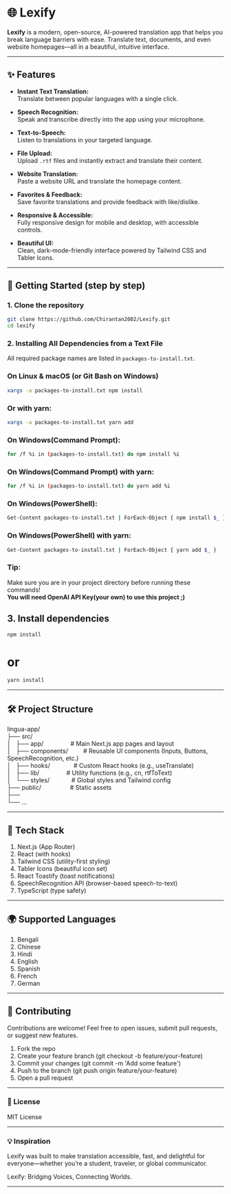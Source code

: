 # 🌐 Lexify

**Lexify** is a modern, open-source, AI-powered translation app that helps you break language barriers with ease. Translate text, documents, and even website homepages—all in a beautiful, intuitive interface.

---

## ✨ Features

- **Instant Text Translation:**  
  Translate between popular languages with a single click.

- **Speech Recognition:**  
  Speak and transcribe directly into the app using your microphone.

- **Text-to-Speech:**  
  Listen to translations in your targeted language.

- **File Upload:**  
  Upload `.rtf` files and instantly extract and translate their content.

- **Website Translation:**  
  Paste a website URL and translate the homepage content.

- **Favorites & Feedback:**  
  Save favorite translations and provide feedback with like/dislike.

- **Responsive & Accessible:**  
  Fully responsive design for mobile and desktop, with accessible controls.

- **Beautiful UI:**  
  Clean, dark-mode-friendly interface powered by Tailwind CSS and Tabler Icons.

---

## 🚀 Getting Started (step by step)

### 1. Clone the repository

```sh
git clone https://github.com/Chirantan2002/Lexify.git
cd lexify
```
### 2. Installing All Dependencies from a Text File

All required package names are listed in `packages-to-install.txt`.

### On Linux & macOS (or Git Bash on Windows)

```sh
xargs -a packages-to-install.txt npm install
```

<h3>Or with yarn:</h3>

```sh
xargs -a packages-to-install.txt yarn add
```

<h3>On Windows(Command Prompt):</h3>

```sh
for /f %i in (packages-to-install.txt) do npm install %i
```

<h3>On Windows(Command Prompt) with yarn:</h3>

```sh
for /f %i in (packages-to-install.txt) do yarn add %i
```

<h3>On Windows(PowerShell):</h3>

```sh
Get-Content packages-to-install.txt | ForEach-Object { npm install $_ }
```

<h3>On Windows(PowerShell) with yarn:</h3>

```sh
Get-Content packages-to-install.txt | ForEach-Object { yarn add $_ }
```

<h3>Tip:</h3>
Make sure you are in your project directory before running these commands!<br>
<strong>You will need OpenAI API Key(your own) to use this project ;)</strong>


## 3. Install dependencies
```sh
npm install
```
# or
```sh
yarn install
```
<hr>

## 🛠️ Project Structure
<div>
<div>lingua-app/</div>
<div>├── src/</div>
<div>│ &nbsp; ├── app/ &nbsp; &nbsp; &nbsp; &nbsp; &nbsp; &nbsp; &nbsp; &nbsp;# Main Next.js app pages and layout</div>
<div>│ &nbsp; ├── components/ &nbsp; &nbsp; &nbsp; &nbsp; # Reusable UI components (Inputs, Buttons, SpeechRecognition, etc.)</div>
<div>│ &nbsp; ├── hooks/ &nbsp; &nbsp; &nbsp; &nbsp; &nbsp; &nbsp; &nbsp;# Custom React hooks (e.g., useTranslate)</div>
<div>│ &nbsp; ├── lib/ &nbsp; &nbsp; &nbsp; &nbsp; &nbsp; &nbsp; &nbsp; &nbsp;# Utility functions (e.g., cn, rtfToText)</div>
<div>│ &nbsp; └── styles/ &nbsp; &nbsp; &nbsp; &nbsp; &nbsp; &nbsp; # Global styles and Tailwind config</div>
<div>├── public/ &nbsp; &nbsp; &nbsp; &nbsp; &nbsp; &nbsp; &nbsp; &nbsp; # Static assets</div>
<div>├──</div>
<div>└── ...</div>
</div>
<hr>

## 🧩 Tech Stack
<ol>
<li> Next.js (App Router)</li>
<li> React (with hooks)</li>
<li> Tailwind CSS (utility-first styling)</li>
<li> Tabler Icons (beautiful icon set)</li>
<li> React Toastify (toast notifications)</li>
<li> SpeechRecognition API (browser-based speech-to-text)</li>
<li> TypeScript (type safety)</li>
</ol>
<hr>

## 🌍 Supported Languages
<ol>
<li> Bengali</li>
<li> Chinese</li>
<li> Hindi</li>
<li> English</li>
<li> Spanish</li>
<li> French</li>
<li> German</li>
</ol>
<hr>

## 🤝 Contributing
Contributions are welcome!
Feel free to open issues, submit pull requests, or suggest new features.
<ol>
<li> Fork the repo</li>
<li> Create your feature branch (git checkout -b feature/your-feature)</li>
<li> Commit your changes (git commit -m 'Add some feature')</li>
<li> Push to the branch (git push origin feature/your-feature)</li>
<li> Open a pull request</li>
</ol>
<hr>

### 📄 License
MIT License
<hr>

### 💡 Inspiration
Lexify was built to make translation accessible, fast, and delightful for everyone—whether you’re a student, traveler, or global communicator.

Lexify: Bridging Voices, Connecting Worlds.
<hr>